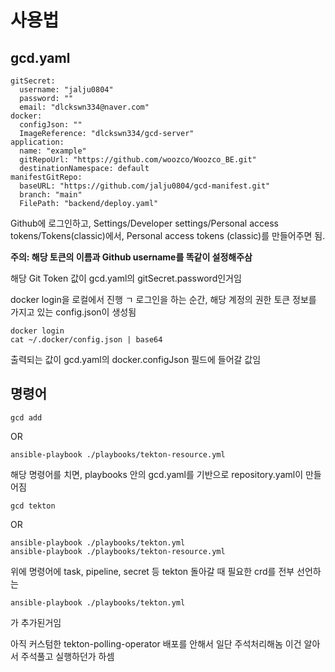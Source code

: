 # 사용법
## gcd.yaml
```
gitSecret:
  username: "jalju0804"
  password: ""
  email: "dlckswn334@naver.com"
docker:
  configJson: ""
  ImageReference: "dlckswn334/gcd-server"
application:
  name: "example"
  gitRepoUrl: "https://github.com/woozco/Woozco_BE.git"
  destinationNamespace: default
manifestGitRepo: 
  baseURL: "https://github.com/jalju0804/gcd-manifest.git"
  branch: "main"
  FilePath: "backend/deploy.yaml"
```


Github에 로그인하고, Settings/Developer settings/Personal access tokens/Tokens(classic)에서, Personal access tokens (classic)를 만들어주면 됨.


**주의: 해당 토큰의 이름과 Github username를 똑같이 설정해주삼**


해당 Git Token 값이  gcd.yaml의 gitSecret.password인거임

docker login을 로컬에서 진행 ㄱ
로그인을 하는 순간, 해당 계정의 권한 토큰 정보를 가지고 있는 config.json이 생성됨


```
docker login
cat ~/.docker/config.json | base64
```


출력되는 값이 gcd.yaml의 docker.configJson 필드에 들어갈 값임

## 명령어

```
gcd add
```
OR
```
ansible-playbook ./playbooks/tekton-resource.yml 
```
해당 명령어를 치면, playbooks 안의 gcd.yaml를 기반으로 repository.yaml이 만들어짐

```
gcd tekton
```


OR


```
ansible-playbook ./playbooks/tekton.yml
ansible-playbook ./playbooks/tekton-resource.yml  
```

위에 명령어에 task, pipeline, secret 등 tekton 돌아갈 때 필요한 crd를 전부 선언하는 
```
ansible-playbook ./playbooks/tekton.yml
```
가 추가된거임

아직 커스텀한 tekton-polling-operator 배포를 안해서 일단 주석처리해놈 이건 알아서 주석풀고 실행하던가 하셈